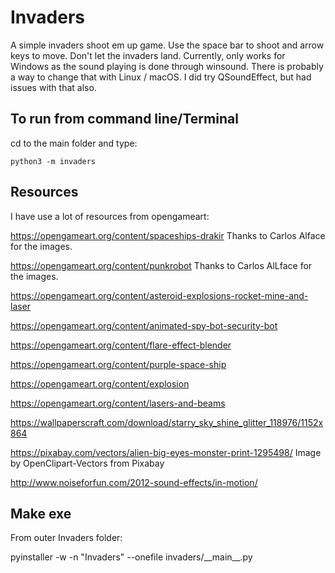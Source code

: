 # Invaders
A simple invaders shoot em up game. Use the space bar to shoot and arrow keys to move. Don't let the invaders land.
Currently, only works for Windows as the sound playing is done through winsound. There is probably a way to change that with Linux / macOS.
I did try QSoundEffect, but had issues with that also.

## To run from command line/Terminal 
cd to the main folder and type:

`python3 -m invaders`



## Resources

I have use a lot of resources from opengameart:

https://opengameart.org/content/spaceships-drakir
Thanks to Carlos Alface for the images.

https://opengameart.org/content/punkrobot
Thanks to Carlos AlLface for the images.

https://opengameart.org/content/asteroid-explosions-rocket-mine-and-laser

https://opengameart.org/content/animated-spy-bot-security-bot

https://opengameart.org/content/flare-effect-blender

https://opengameart.org/content/purple-space-ship

https://opengameart.org/content/explosion

https://opengameart.org/content/lasers-and-beams

https://wallpaperscraft.com/download/starry_sky_shine_glitter_118976/1152x864

https://pixabay.com/vectors/alien-big-eyes-monster-print-1295498/
Image by OpenClipart-Vectors from Pixabay

http://www.noiseforfun.com/2012-sound-effects/in-motion/


## Make exe

From outer Invaders folder:

pyinstaller -w -n "Invaders" --onefile invaders/\_\_main\_\_.py

